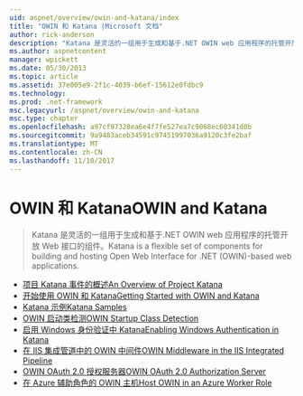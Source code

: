```yaml
---
uid: aspnet/overview/owin-and-katana/index
title: "OWIN 和 Katana |Microsoft 文档"
author: rick-anderson
description: "Katana 是灵活的一组用于生成和基于.NET OWIN web 应用程序的托管开放 Web 接口的组件。"
ms.author: aspnetcontent
manager: wpickett
ms.date: 05/30/2013
ms.topic: article
ms.assetid: 37e005e9-2f1c-4039-b6ef-15612e0fdbc9
ms.technology: 
ms.prod: .net-framework
msc.legacyurl: /aspnet/overview/owin-and-katana
msc.type: chapter
ms.openlocfilehash: a97cf97328ea6e4f7fe527ea7c9068ec60341d0b
ms.sourcegitcommit: 9a9483aceb34591c97451997036a9120c3fe2baf
ms.translationtype: MT
ms.contentlocale: zh-CN
ms.lasthandoff: 11/10/2017
---
```

<a name="owin-and-katana"></a><span data-ttu-id="a42a0-103">OWIN 和 Katana</span><span class="sxs-lookup"><span data-stu-id="a42a0-103">OWIN and Katana</span></span>
====================
> <span data-ttu-id="a42a0-104">Katana 是灵活的一组用于生成和基于.NET OWIN web 应用程序的托管开放 Web 接口的组件。</span><span class="sxs-lookup"><span data-stu-id="a42a0-104">Katana is a flexible set of components for building and hosting Open Web Interface for .NET (OWIN)-based web applications.</span></span>


- [<span data-ttu-id="a42a0-105">项目 Katana 事件的概述</span><span class="sxs-lookup"><span data-stu-id="a42a0-105">An Overview of Project Katana</span></span>](an-overview-of-project-katana.md)
- [<span data-ttu-id="a42a0-106">开始使用 OWIN 和 Katana</span><span class="sxs-lookup"><span data-stu-id="a42a0-106">Getting Started with OWIN and Katana</span></span>](getting-started-with-owin-and-katana.md)
- [<span data-ttu-id="a42a0-107">Katana 示例</span><span class="sxs-lookup"><span data-stu-id="a42a0-107">Katana Samples</span></span>](katana-samples.md)
- [<span data-ttu-id="a42a0-108">OWIN 启动类检测</span><span class="sxs-lookup"><span data-stu-id="a42a0-108">OWIN Startup Class Detection</span></span>](owin-startup-class-detection.md)
- [<span data-ttu-id="a42a0-109">启用 Windows 身份验证中 Katana</span><span class="sxs-lookup"><span data-stu-id="a42a0-109">Enabling Windows Authentication in Katana</span></span>](enabling-windows-authentication-in-katana.md)
- [<span data-ttu-id="a42a0-110">在 IIS 集成管道中的 OWIN 中间件</span><span class="sxs-lookup"><span data-stu-id="a42a0-110">OWIN Middleware in the IIS Integrated Pipeline</span></span>](owin-middleware-in-the-iis-integrated-pipeline.md)
- [<span data-ttu-id="a42a0-111">OWIN OAuth 2.0 授权服务器</span><span class="sxs-lookup"><span data-stu-id="a42a0-111">OWIN OAuth 2.0 Authorization Server</span></span>](owin-oauth-20-authorization-server.md)
- [<span data-ttu-id="a42a0-112">在 Azure 辅助角色的 OWIN 主机</span><span class="sxs-lookup"><span data-stu-id="a42a0-112">Host OWIN in an Azure Worker Role</span></span>](host-owin-in-an-azure-worker-role.md)
